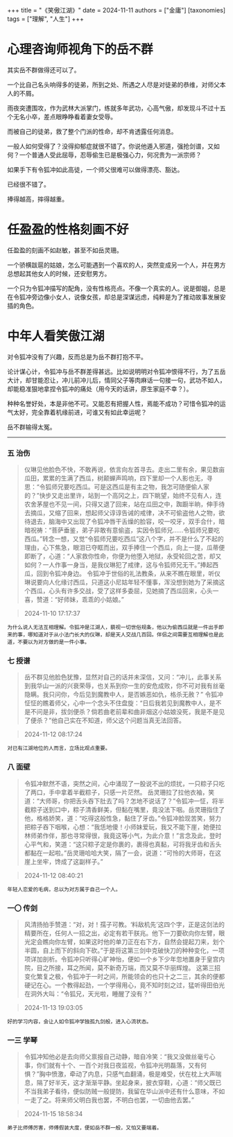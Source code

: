 +++
title = "《笑傲江湖》"
date = 2024-11-11
authors = ["金庸"]
[taxonomies] 
tags = ["理解", "人生"]
+++

# 心理咨询师视角下的岳不群

其实岳不群做得还可以了。

一个比自己名头响得多的徒弟，所到之处、所遇之人尽是对徒弟的恭维，对师父本人的不屑。

雨夜突遭围攻，作为武林大派掌门，练就多年武功，心高气傲，却发现斗不过十五个无名小卒，差点眼睁睁看着妻女受辱。

而被自己的徒弟，救了整个门派的性命，却不肯透露任何消息。

一般人如何受得了？没得抑郁症就很不错了。你说他遁入邪道，强抢剑谱，又如何？一个普通人受此屈辱，忍辱偷生已是极强心力，何况贵为一派宗师？

如果手下有令狐冲如此高徒，一个师父很难可以做得漂亮、豁达。

已经很不错了。

捧得越高，摔得越重。



# 任盈盈的性格刻画不好

任盈盈的刻画不如赵敏，甚至不如岳灵珊。

一个骄横跋扈的姑娘，怎么可能遇到一个喜欢的人，突然变成另一个人，并在男方总想起其他女人的时候，还安慰男方。

一个只为令狐冲描写的配角，没有性格亮点。不像一个真实的人。说是御姐，总是在令狐冲旁边像小女人，说像女孩，却总是深谋远虑，纯粹是为了推动故事发展安插的角色。


# 中年人看笑傲江湖

对令狐冲没有了兴趣，反而总是为岳不群打抱不平。

论计谋心计，令狐冲与岳不群差得甚远。比如说明明对令狐冲恨得不行，为了五岳大计，却甘能忍让，冲儿前冲儿后，情同父子等肉麻话一句接一句，武功不如人，却能稳准狠地拿捏令狐冲的痛处（用今天的话讲，原生家庭不幸？）。

种种名誉好处，本是非他不可。又能忍有把握人性，焉能不成功？可惜令狐冲的运气太好，完全靠着机缘前进，可谁又有如此幸运呢？

岳不群输得太冤。

---


### 五 治伤

> 仪琳见他脸色不快，不敢再说，依言向左首寻去。走出二里有余，果见数亩瓜田，累累的生满了西瓜，树颠蝉声鸣响，四下里却一个人影也无，寻思：“令狐师兄要吃西瓜。可是这西瓜是有主之物，我怎可随便偷人家的？”快步又走出里许，站到一个高冈之上，四下眺望，始终不见有人，连农舍茅屋也不见一间，只得又退了回来，站在瓜田之中，踟蹰半晌，伸手待去摘瓜，又缩了回来，想起师父谆谆告诫的戒律，决不可偷盗他人之物，欲待退去，脑海中又出现了令狐冲唇干舌燥的脸容，咬一咬牙，双手合什，暗暗祝祷：“菩萨垂鉴，弟子非敢有意偷盗，实因令狐师兄……令狐师兄要吃西瓜。”转念一想，又觉“令狐师兄要吃西瓜”这八个字，并不是什么了不起的理由，心下焦急，眼泪已夺眶而出，双手捧住一个西瓜，向上一提，瓜蒂便即断了，心道：“人家救你性命，你便为他堕入地狱，永受轮回之苦，却又如何？一人作事一身当，是我仪琳犯了戒律，这与令狐师兄无干。”捧起西瓜，回到令狐冲身边。
令狐冲于世俗的礼法教条，从来不瞧在眼里，听仪琳说要向人化缘讨西瓜，只道这小尼姑年轻不懂事，浑没想到她为了采摘这个西瓜，心头有许多交战，受了这样多委屈，见她摘了西瓜回来，心头一喜，赞道：“好师妹，乖乖的小姑娘。”

> 2024-11-10 17:17:37

`为什么说人无法互相理解。令狐冲是江湖人，藐视一切世俗规条，他以为偷西瓜就是一件出手即来的事，哪知道对于从小法门长大的仪琳，却是天人交战几百回。伴侣之间需要互相理解也是此道，不要以为对方做的是一件小事。`


### 七 授谱

> 岳不群见他脸色犹豫，显然对自己的话并未深信，又问：“冲儿，此事关系到我华山一派的兴衰荣辱，也关系到你一生的安危成败，你不可对我有丝毫隐瞒。我只问你，今后见到魔教中人，是否嫉恶如仇，格杀无赦？”
令狐冲怔怔的瞧着师父，心中一个念头不住盘旋：“日后我若见到魔教中人，是不是不问是非，拔剑便杀？倘若曲老前辈和曲非烟这小姑娘没死，我是不是见了便杀？”他自己实在不知道，师父这个问题当真无法回答。

> 2024-11-12 08:17:24

`对已有江湖地位的人而言，立场比观点重要。`

### 八 面壁

> 令狐冲默然不语，突然之间，心中涌现了一股说不出的烦扰，一只粽子只吃了两口，手中拿着半截粽子，只感一片茫然。
岳灵珊拉了拉他衣袖，笑道：“大师哥，你把舌头吞下肚去了吗？怎地不说话了？”令狐冲一怔，将半截粽子送到口中，粽子清香鲜美，但黏在嘴里，竟没法下咽。岳灵珊指住了他，格格娇笑，道：“吃得这般性急，黏住了牙齿。”令狐冲脸现苦笑，努力把粽子吞下咽喉，心想：“我恁地傻！小师妹爱玩，我又不能下崖，她便拉林师弟作伴，那也寻常得很，我竟这等小气，为此介意！”言念及此，登时心平气和，笑道：“这只粽子定是你裹的，裹得也真黏，可将我牙齿和舌头都黏在一起啦。”岳灵珊哈哈大笑，隔了一会，说道：“可怜的大师哥，在这崖上坐牢，馋成了这副样子。”

> 2024-11-12 08:40:21

`年轻人恋爱的毛病，总以为对方属于自己一个人。`

### 一〇 传剑

> 风清扬拍手赞道：“对，对！孺子可教。‘料敌机先’这四个字，正是这剑法的精要所在，任何人一招之出，必定有若干朕兆。他下一刀要砍向你左臂，眼光定会瞧向你左臂，如果这时他的单刀正在右下方，自然会提起刀来，划个半圆，自上而下的斜向下砍。”于是将这第三剑中克破快刀的种种变化，一项项详加剖析。令狐冲只听得心旷神怡，便如一个乡下少年忽地置身于皇宫内院，目之所接，耳之所闻，莫不新奇万端，而又莫不华丽辉煌。
这第三招变化繁复之极，令狐冲于一时之间，所能领会的也只十之二三，其余的便都硬记在心。一个教得起劲，一个学得用心，竟不知时刻之过，猛听得田伯光在洞外大叫：“令狐兄，天光啦，睡醒了没有？”

> 2024-11-13 19:03:05

`好的学习内容，会让人如令狐冲学独孤九剑般，进入心流状态。`

### 一三 学琴

> 令狐冲知他必是去向师父禀报自己动静，暗自冷笑：“我又没做丝毫亏心事，你们就有十个、一百个对我日夜监视，令狐冲光明磊落，又有何惧？”胸中愤激，牵动了内息，只感气血翻涌，极是难受，伏在枕上大声喘息，隔了好半天，这才渐渐平静。坐起身来，披衣穿鞋，心道：“师父既已不当我弟子看待，便似防贼一般提防，我留在华山派中还有什么意味，不如一走了之。将来师父明白我也罢，不明白也罢，一切由他去罢。”

> 2024-11-15 18:58:34

`弟子比师傅厉害，师傅假装大度，便如岳不群一般，又怕又要端着。`


